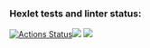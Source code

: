### Hexlet tests and linter status:
[![Actions Status](https://github.com/cuttysark1010/frontend-project-44/workflows/hexlet-check/badge.svg)](https://github.com/cuttysark1010/frontend-project-44/actions)<a href=https://codeclimate.com/github/cuttysark1010/frontend-project-44/maintainability><img src=https://api.codeclimate.com/v1/badges/4eaa29498e0ceeef80c6/maintainability /></a>
<a href="https://asciinema.org/a/559651" target="_blank"><img src="https://asciinema.org/a/559651.svg" /></a>
